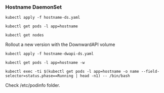 
### Hostname DaemonSet

```
kubectl apply -f hostname-ds.yaml
```

```
kubectl get pods -l app=hostname
```

```
kubectl get nodes
```

Rollout a new version with the DownwardAPI volume

```
kubectl apply -f hostname-dwapi-ds.yaml
```

```
kubectl get pods -l app=hostname -w
```

```
kubectl exec -ti $(kubectl get pods -l app=hostname -o name --field-selector=status.phase==Running | head -n1) -- /bin/bash
```

Check /etc/podinfo folder.
